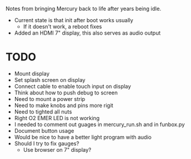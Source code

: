 Notes from bringing Mercury back to life after years being idle.

- Current state is that init after boot works usually
  - If it doesn't work, a reboot fixes
- Added an HDMI 7" display, this also serves as audio output

# TODO
- Mount display
- Set splash screen on display
- Connect cable to enable touch input on display
- Think about how to push debug to screen
- Need to mount a power strip
- Need to make knobs and pins more rigit
- Need to tighted all nuts
- Right O2 EMER LED is not working
- I needed to comment out guages in mercury_run.sh and in funbox.py
- Document button usage
- Would be nice to have a better light program with audio
- Should I try to fix gauges?
  - Use browser on 7" display?
